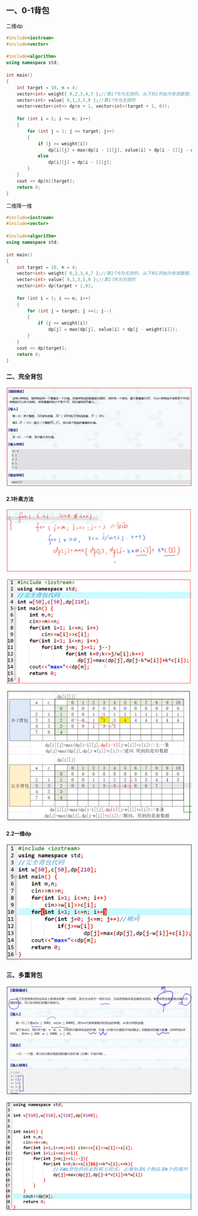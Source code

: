 ## 一、0-1背包

二维dp

```cpp
#include<iostream>
#include<vector>

#include<algorithm>
using namespace std;

int main()
{
	int target = 10, n = 4;
	vector<int> weight{ 0,2,3,4,7 };//第1个0为无效的，从下标1开始为有效数据，是因为会用到i-1
	vector<int> value{ 0,1,3,5,9 };//第1个0为无效的
	vector<vector<int>> dp(n + 1, vector<int>(target + 1, 0));

	for (int i = 1; i <= n; i++)
	{
		for (int j = 1; j <= target; j++)
		{
			if (j >= weight[i])
				dp[i][j] = max(dp[i - 1][j], value[i] + dp[i - 1][j - weight[i]]);
			else
				dp[i][j] = dp[i - 1][j];
		}
	}
	cout << dp[n][target];
	return 0;
}
```



二维降一维

```cpp
#include<iostream>
#include<vector>

#include<algorithm>
using namespace std;

int main()
{
	int target = 10, n = 4;
	vector<int> weight{ 0,2,3,4,7 };//第1个0为无效的，从下标1开始为有效数据，是因为会用到i-1
	vector<int> value{ 0,1,3,5,9 };//第1个0为无效的
	vector<int> dp(target + 1,0);

	for (int i = 1; i <= n; i++)
	{
		for (int j = target; j >=1; j--)
		{
			if (j >= weight[i])
				dp[j] = max(dp[j], value[i] + dp[j - weight[i]]);
		}
	}
	cout << dp[target];
	return 0;
}
```

### 二、完全背包

![image-20210907143123612](image/完全背包题目.png)

#### 2.1朴素方法

![image-20210907143305820](image/完全背包_1.png)

![image-20210907143456025](image/完全背包代码.png)

![image-20210907203400984](image/背包dp表.png)



#### 2.2一维dp

![image-20210907203842091](image/完全背包代码_1.png)



### 三、多重背包

![image-20210907205635573](image/多重背包题目.png)

![image-20210907205844845](image/多重背包代码.png)

